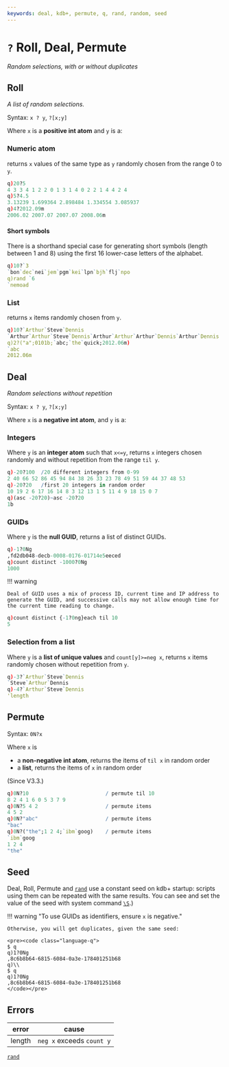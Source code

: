 ```yaml
---
keywords: deal, kdb+, permute, q, rand, random, seed
---
```


# `?` Roll, Deal, Permute




_Random selections, with or without duplicates_


## Roll

_A list of random selections._

Syntax: `x ? y`, `?[x;y]`

Where `x` is a **positive int atom** and `y` is a:


### Numeric atom
   
returns `x` values of the same type as `y` randomly chosen from the range 0 to `y`.

```q
q)20?5
4 3 3 4 1 2 2 0 1 3 1 4 0 2 2 1 4 4 2 4
q)5?4.5
3.13239 1.699364 2.898484 1.334554 3.085937 
q)4?2012.09m
2006.02 2007.07 2007.07 2008.06m
```


#### Short symbols

There is a shorthand special case for generating short symbols (length between 1 and 8) using the first 16 lower-case letters of the alphabet.

```q
q)10?`3
`bon`dec`nei`jem`pgm`kei`lpn`bjh`flj`npo
q)rand `6
`nemoad
```


### List

returns `x` items randomly chosen from `y`. 

```q
q)10?`Arthur`Steve`Dennis
`Arthur`Arthur`Steve`Dennis`Arthur`Arthur`Arthur`Dennis`Arthur`Dennis
q)2?("a";0101b;`abc;`the`quick;2012.06m)
`abc
2012.06m
```


## Deal

_Random selections without repetition_

Syntax: `x ? y`, `?[x;y]`

Where `x` is a **negative int atom**, and `y` is a:


### Integers

Where `y` is an **integer atom** such that `x<=y`, returns `x` integers chosen randomly and without repetition from the range `til y`.

```q
q)-20?100  /20 different integers from 0-99
2 40 66 52 86 45 94 84 38 26 33 23 78 49 51 59 44 37 48 53
q)-20?20   /first 20 integers in random order
10 19 2 6 17 16 14 8 3 12 13 1 5 11 4 9 18 15 0 7
q)(asc -20?20)~asc -20?20
1b
```


### GUIDs

Where `y` is the **null GUID**, returns a list of distinct GUIDs.

```q
q)-1?0Ng 
,fd2db048-decb-0008-0176-01714e5eeced
q)count distinct -1000?0Ng
1000
```

!!! warning 

    Deal of GUID uses a mix of process ID, current time and IP address to generate the GUID, and successive calls may not allow enough time for the current time reading to change. 

```q
q)count distinct {-1?0ng}each til 10
5
```


### Selection from a list

Where `y` is a **list of unique values** and `count[y]>=neg x`, returns `x` items randomly chosen without repetition from `y`.

```q
q)-3?`Arthur`Steve`Dennis
`Steve`Arthur`Dennis
q)-4?`Arthur`Steve`Dennis
'length
```


## Permute

Syntax: `0N?x`

Where `x` is

-   a **non-negative int atom**, returns the items of `til x` in random order
-   a **list**, returns the items of `x` in random order

(Since V3.3.)

```q
q)0N?10                         / permute til 10
8 2 4 1 6 0 5 3 7 9
q)0N?5 4 2                      / permute items
4 5 2
q)0N?"abc"                      / permute items
"bac"
q)0N?("the";1 2 4;`ibm`goog)    / permute items
`ibm`goog
1 2 4
"the"
```


## Seed

Deal, Roll, Permute and [`rand`](rand.md) use a constant seed on kdb+ startup: scripts using them can be repeated with the same results. You can see and set the value of the seed with system command [`\S`](../basics/syscmds.md#s-random-seed).)

!!! warning "To use GUIDs as identifiers, ensure `x` is negative." 

    Otherwise, you will get duplicates, given the same seed:

    <pre><code class="language-q">
    $ q
    q)1?0Ng
    ,8c6b8b64-6815-6084-0a3e-178401251b68
    q)\\
    $ q
    q)1?0Ng
    ,8c6b8b64-6815-6084-0a3e-178401251b68
    </code></pre>



## Errors

error  | cause
-------|-----------------------------
length | `neg x` exceeds `count y` 


<i class="far fa-hand-point-right"></i>
[`rand`](rand.md)